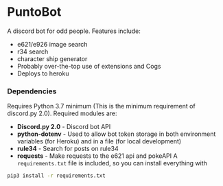 # PuntoBot
A discord bot for odd people. Features include:
- e621/e926 image search
- r34 search
- character ship generator
- Probably over-the-top use of extensions and Cogs
- Deploys to heroku

### Dependencies
Requires Python 3.7 minimum (This is the minimum requirement of discord.py 2.0).
Required modules are:
- **Discord.py 2.0** - Discord bot API
- **python-dotenv** - Used to allow bot token storage in both environment variables (for Heroku) and in a file (for local development)
- **rule34** - Search for posts on rule34
- **requests** - Make requests to the e621 api and pokeAPI
A `requirements.txt` file is included, so you can install everything with
```sh
pip3 install -r requirements.txt
```